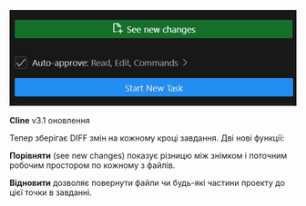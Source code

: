 <!--
date: 2025-01-09T16:12:02
photo: ![Photo](2025-01-09-16-12-02.jpg)


-->

![Photo](2025-01-09-16-12-02.jpg)

**Cline**  v3.1 оновлення

Тепер зберігає DIFF змін на кожному кроці завдання. Дві нові функції:

**Порівняти** (see new changes) показує різницю між знімком і поточним робочим простором по кожному з файлів.

**Відновити** дозволяє повернути файли чи будь-які частини проекту до цієї точки в завданні.